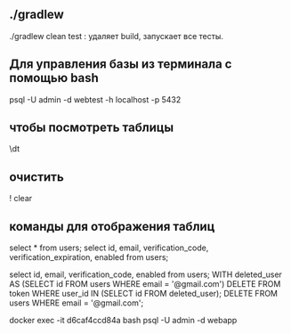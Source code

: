 ## ./gradlew 
./gradlew clean test : удаляет build, запускает все тесты.

## Для управления базы из терминала с помощью bash
psql -U admin -d webtest -h localhost -p 5432

## чтобы посмотреть таблицы
\dt 

##  очистить
\! clear

## команды для отображения таблиц
select * from users;
select id, email,  verification_code, verification_expiration, enabled from users;

select id, email,  verification_code, enabled from users; WITH deleted_user AS (SELECT id FROM users WHERE email = '@gmail.com')
DELETE FROM token WHERE user_id IN (SELECT id FROM deleted_user); DELETE FROM users WHERE email = '@gmail.com';

docker exec -it d6caf4ccd84a bash
psql -U admin -d webapp